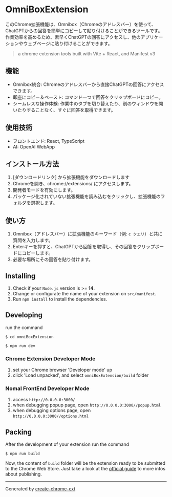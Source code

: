 # OmniBoxExtension

このChrome拡張機能は、Omnibox（Chromeのアドレスバー）を使って、ChatGPTからの回答を簡単にコピーして貼り付けることができるツールです。作業効率を高めるため、素早くChatGPTの回答にアクセスし、他のアプリケーションやウェブページに貼り付けることができます。

> a chrome extension tools built with Vite + React, and Manifest v3

## 機能
- Omnibox統合: Chromeのアドレスバーから直接ChatGPTの回答にアクセスできます。
- 即座にコピー＆ペースト: コマンド一つで回答をクリップボードにコピー。
- シームレスな操作体験: 作業中のタブを切り替えたり、別のウィンドウを開いたりすることなく、すぐに回答を取得できます。

## 使用技術
- フロントエンド: React, TypeScript
- AI: OpenAI WebApp

## インストール方法

1. [ダウンロードリンク] から拡張機能をダウンロードします
2. Chromeを開き、chrome://extensions/ にアクセスします。
3. 開発者モードを有効にします。
4. パッケージ化されていない拡張機能を読み込むをクリックし、拡張機能のフォルダを選択します。

## 使い方
1. Omnibox（アドレスバー）に拡張機能のキーワード（例: `c クエリ`）と共に質問を入力します。
2. Enterキーを押すと、ChatGPTから回答を取得し、その回答をクリップボードにコピーします。
3. 必要な場所にその回答を貼り付けます。

## Installing

1. Check if your `Node.js` version is >= **14**.
2. Change or configurate the name of your extension on `src/manifest`.
3. Run `npm install` to install the dependencies.

## Developing

run the command

```shell
$ cd omniBoxExtension

$ npm run dev
```

### Chrome Extension Developer Mode

1. set your Chrome browser 'Developer mode' up
2. click 'Load unpacked', and select `omniBoxExtension/build` folder

### Nomal FrontEnd Developer Mode

1. access `http://0.0.0.0:3000/`
2. when debugging popup page, open `http://0.0.0.0:3000//popup.html`
3. when debugging options page, open `http://0.0.0.0:3000//options.html`

## Packing

After the development of your extension run the command

```shell
$ npm run build
```

Now, the content of `build` folder will be the extension ready to be submitted to the Chrome Web Store. Just take a look at the [official guide](https://developer.chrome.com/webstore/publish) to more infos about publishing.

---

Generated by [create-chrome-ext](https://github.com/guocaoyi/create-chrome-ext)
